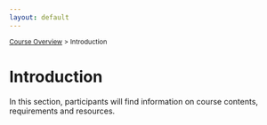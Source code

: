 ```yaml
---
layout: default
---
```


<sub>[Course Overview](index.md) \> Introduction</sub>

# Introduction

In this section, participants will find information on course contents, requirements and resources.



<br/>

## 

<br/>

